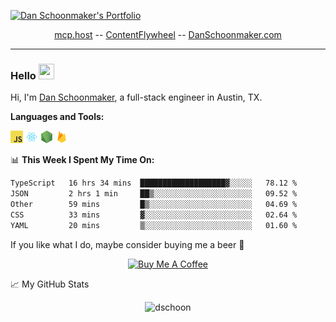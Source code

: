 [![Dan Schoonmaker's Portfolio](https://cdn.schoon.me/personal/images/schoon-devs.png)](https://www.schoon.me)

<p align="center"><a href="https://mcp.host" target="_blank">mcp.host</a> -- <a href="https://www.ContentFlywheel.com" target="_blank">ContentFlywheel</a> -- <a href="https://www.DanSchoonmaker.com" target="_blank">DanSchoonmaker.com</a></p>

----

### Hello <img src="https://media.giphy.com/media/hvRJCLFzcasrR4ia7z/giphy.gif" width="25px" height="25px">

Hi, I'm [Dan Schoonmaker](https://x.com/DanSchoonmaker), a full-stack engineer in Austin, TX.

**Languages and Tools:**  

<code><img height="20" src="https://raw.githubusercontent.com/github/explore/80688e429a7d4ef2fca1e82350fe8e3517d3494d/topics/javascript/javascript.png"></code>
<code><img height="20" src="https://raw.githubusercontent.com/github/explore/80688e429a7d4ef2fca1e82350fe8e3517d3494d/topics/react/react.png"></code>
<code><img height="20" src="https://raw.githubusercontent.com/github/explore/80688e429a7d4ef2fca1e82350fe8e3517d3494d/topics/nodejs/nodejs.png"></code>
<code><img height="20" src="https://raw.githubusercontent.com/github/explore/80688e429a7d4ef2fca1e82350fe8e3517d3494d/topics/firebase/firebase.png"></code>

📊 **This Week I Spent My Time On:**
<!--START_SECTION:waka-->

```txt
TypeScript   16 hrs 34 mins  ███████████████████▓░░░░░   78.12 %
JSON         2 hrs 1 min     ██▒░░░░░░░░░░░░░░░░░░░░░░   09.52 %
Other        59 mins         █▒░░░░░░░░░░░░░░░░░░░░░░░   04.69 %
CSS          33 mins         ▓░░░░░░░░░░░░░░░░░░░░░░░░   02.64 %
YAML         20 mins         ▒░░░░░░░░░░░░░░░░░░░░░░░░   01.60 %
```

<!--END_SECTION:waka-->

If you like what I do, maybe consider buying me a beer 🍻

<p align="center"><a href="https://www.buymeacoffee.com/schoon" target="_blank"><img src="https://cdn.buymeacoffee.com/buttons/v2/default-red.png" alt="Buy Me A Coffee" width="150" ></a></p>

📈 My GitHub Stats

<p align="center"> <img src="https://github-readme-stats.vercel.app/api?username=dschoon&show_icons=true&theme=gotham" alt="dschoon" />
